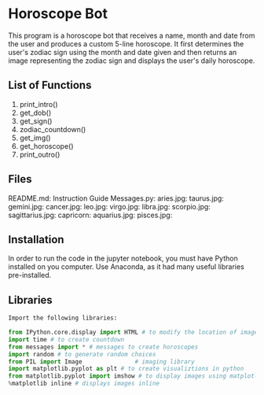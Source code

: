 # Horoscope Bot
This program is a horoscope bot that receives a name, month and date from the user and produces a custom 5-line horoscope. It first determines the user's zodiac sign using the month and date given and then returns an image representing the zodiac sign and displays the user's daily horoscope. 

## List of Functions

1. print_intro()
2. get_dob()
3. get_sign()
4. zodiac_countdown()
5. get_img()
6. get_horoscope()
7. print_outro()

## Files 

README.md: Instruction Guide
Messages.py:
aries.jpg:
taurus.jpg:
gemini.jpg:
cancer.jpg:
leo.jpg:
virgo.jpg:
libra.jpg:
scorpio.jpg:
sagittarius.jpg:
capricorn:
aquarius.jpg:
pisces.jpg:

## Installation
In order to run the code in the jupyter notebook, you must have Python installed on you computer. Use Anaconda, as it had many useful libraries pre-installed. 
## Libraries

```python
Import the following libraries:

from IPython.core.display import HTML # to modify the location of images
import time # to create countdown
from messages import * # messages to create horoscopes
import random # to generate random choices
from PIL import Image               # imaging library
import matplotlib.pyplot as plt # to create visualiztions in python
from matplotlib.pyplot import imshow # to display images using matplotlib
%matplotlib inline # displays images inline
```
